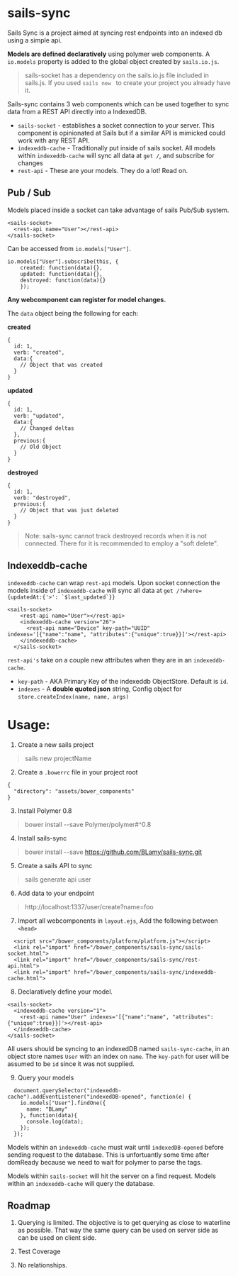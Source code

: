 # sails-sync
Sails Sync is a project aimed at syncing rest endpoints into an indexed db using a simple api. 

**Models are defined declaratively** using polymer web components. A `io.models` property is added to the global object created by `sails.io.js`. 

> sails-socket has a dependency on the sails.io.js file included in sails.js. If you used `sails new ` to create your project you already have it.

Sails-sync contains 3 web components which can be used together to sync data from a REST API directly into a IndexedDB.
* `sails-socket` - establishes a socket connection to your server. This component is opinionated at Sails but if a similar API is mimicked could work with any REST API.
* `indexeddb-cache` - Traditionally put inside of sails socket. All models within `indexeddb-cache` will sync all data at `get /`, and subscribe for changes
* `rest-api` - These are your models. They do a lot! Read on.

## Pub / Sub
Models placed inside a socket can take advantage of sails Pub/Sub system.
```
<sails-socket>
  <rest-api name="User"></rest-api>
</sails-socket>
```

Can be accessed from `io.models["User"]`. 
  ```
  io.models["User"].subscribe(this, { 
      created: function(data){},
      updated: function(data){},
      destroyed: function(data){}
      });
  ```
  **Any webcomponent can register for model changes.** 
  
  
  The `data` object being the following for each:
  
  **created**
  ```
  {
    id: 1,
    verb: "created",
    data:{ 
      // Object that was created
    }
  }
  ```
  
  **updated**
  ```
  {
    id: 1,
    verb: "updated",
    data:{
      // Changed deltas
    },
    previous:{
      // Old Object
    }
  }
  ```
  
  **destroyed**
  ```
  {
    id: 1,
    verb: "destroyed",
    previous:{
      // Object that was just deleted
    }
  }
  ```
  > Note: sails-sync cannot track destroyed records when it is not connected. There for it is recommended to employ a "soft delete". 
  
## Indexeddb-cache
`indexeddb-cache` can wrap `rest-api` models. Upon socket connection the models inside of `indexeddb-cache` will sync all data at ```get /?where={updatedAt:{'>': `$last_updated`}}```
  


```
<sails-socket>
    <rest-api name="User"></rest-api>
    <indexeddb-cache version="26">
      <rest-api name="Device" key-path="UUID" indexes='[{"name":"name", "attributes":{"unique":true}}]'></rest-api>
    </indexeddb-cache>
  </sails-socket>
  ```
  
`rest-api's` take on a couple new attributes when they are in an `indexeddb-cache`.
* `key-path` - AKA Primary Key of the indexeddb ObjectStore. Default is `id`.
* `indexes` - A **double quoted json** string, Config object for `store.createIndex(name, name, args)`

# Usage:
1) Create a new sails project
> sails new projectName

2) Create a `.bowerrc` file in your project root
```
{
  "directory": "assets/bower_components"
}
```

3) Install Polymer 0.8
> bower install --save Polymer/polymer#^0.8

4) Install sails-sync
> bower install --save https://github.com/BLamy/sails-sync.git

5) Create a sails API to sync
> sails generate api user

6) Add data to your endpoint
> http://localhost:1337/user/create?name=foo

7) Import all webcomponents in `layout.ejs`, Add the following between `<head>`
```
  <script src="/bower_components/platform/platform.js"></script>
  <link rel="import" href="/bower_components/sails-sync/sails-socket.html">
  <link rel="import" href="/bower_components/sails-sync/rest-api.html">
  <link rel="import" href="/bower_components/sails-sync/indexeddb-cache.html">
```

8) Declaratively define your model. 
```
<sails-socket>
  <indexeddb-cache version="1">
    <rest-api name="User" indexes='[{"name":"name", "attributes":{"unique":true}}]'></rest-api>
  </indexeddb-cache>
</sails-socket>
```
All users should be syncing to an indexedDB named `sails-sync-cache`, in an object store names `User` with an index on `name`. The `key-path` for user will be assumed to be `id` since it was not supplied.

9) Query your models
```
  document.querySelector("indexeddb-cache").addEventListener("indexedDB-opened", function(e) {
    io.models["User"].findOne({
      name: "BLamy"
    }, function(data){
      console.log(data);
    });
  });
  ```
Models within an `indexeddb-cache` must wait until `indexedDB-opened` before sending request to the database. This is unfortuantly some time after domReady because we need to wait for polymer to parse the tags. 

Models within `sails-socket` will hit the server on a find request. Models within an `indexeddb-cache` will query the database.

## Roadmap
1) Querying is limited. The objective is to get querying as close to waterline as possible. That way the same query can be used on server side as can be used on client side. 

2) Test Coverage

3) No relationships. 
